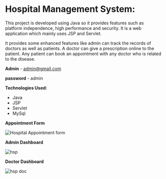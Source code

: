
# Hospital Management System:
This project is developed using Java so it provides features such as platform independence, high performance and security. It is a web application which mainly uses JSP and Servlet.

It provides some enhanced features like admin can track the records of doctors as well as patients. A doctor can give a prescription online to the patient. Any patient can book an appointment with any doctor who is related to the disease.

**Admin** - admin@gmail.com

**password** - admin

**Technologies Used:**
- Java
- JSP
- Servlet
- MySql
  
**Appointment Form**

![Hospital Appointment form](https://github.com/anujj009/Hospital_Servlet/assets/140200498/b55bf060-907e-4973-b399-de91b0200818)

**Admin Dashboard**

![hsp](https://github.com/anujj009/Hospital_Servlet/assets/140200498/d0761a13-c9db-4071-a0ff-0d6c8519a2ac)

**Doctor Dashboard**

![hsp doc](https://github.com/anujj009/Hospital_Servlet/assets/140200498/a974c17f-de24-48f2-8478-afd26fe9bcb0)
